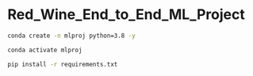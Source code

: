 # Red_Wine_End_to_End_ML_Project

``` bash
conda create -n mlproj python=3.8 -y
```

```bash
conda activate mlproj
```

```bash
pip install -r requirements.txt
```

